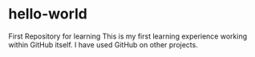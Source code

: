 # hello-world
First Repository for learning
This is my first learning experience working within GitHub itself. I have used GitHub on other projects.
